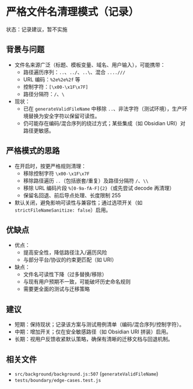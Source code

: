 # 严格文件名清理模式（记录）

状态：记录建议，暂不实施

## 背景与问题

- 文件名来源广泛（标题、模板变量、域名、用户输入），可能携带：
  - 路径遍历序列：`..`、`../`、`..\`、混合 `....///`
  - URL 编码：`%2e%2e%2f` 等
  - 控制字符：`[\x00-\x1F\x7F]`
  - 路径分隔符：`/`、`\`
- 现状：
  - 已在 `generateValidFileName` 中移除 `..`、非法字符（测试环境），生产环境替换为安全字符以保留可读性。
  - 仍可能存在编码/混合序列的绕过方式；某些集成（如 Obsidian URI）对路径更敏感。

## 严格模式的思路

- 在开启时，按更严格规则清理：
  - 移除控制字符 `\x00-\x1F\x7F`
  - 移除路径遍历 `..`（包括嵌套/重复）及路径分隔符 `/`、`\\`
  - 移除 URL 编码片段 `%[0-9a-fA-F]{2}`（或先尝试 decode 再清理）
  - 保留名回退、前后导点处理、长度限制 255
- 默认关闭，避免影响可读性与兼容性；通过选项开关（如 `strictFileNameSanitize: false`）启用。

## 优缺点

- 优点：
  - 提高安全性，降低路径注入/遍历风险
  - 与部分平台/协议的约束更匹配（如 URI）
- 缺点：
  - 文件名可读性下降（过多替换/移除）
  - 与现有用户预期不一致，可能破坏历史命名规则
  - 需要更全面的测试与迁移策略

## 建议

- 短期：保持现状；记录该方案与测试用例清单（编码/混合序列/控制字符）。
- 中期：增加开关；仅在安全敏感路径（如 Obsidian URI 拼装）启用。
- 长期：视用户反馈收紧默认策略，确保有清晰的迁移文档与回退机制。

## 相关文件

- `src/background/background.js:507` (`generateValidFileName`)
- `tests/boundary/edge-cases.test.js`


